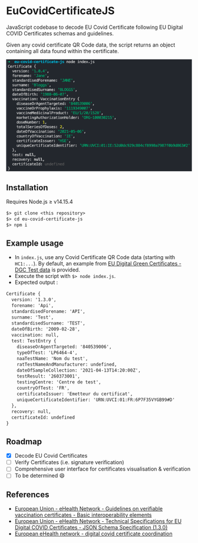# EuCovidCertificateJS

JavaScript codebase to decode EU Covid Certificate following EU Digital COVID Certificates schemas and guidelines.

Given any covid certificate QR Code data, the script returns an object containing all data found within the certificate.


![Output example](https://github.com/borisflesch/eu-covid-certificate-js/blob/main/screenshots/output-example.png?raw=true "Output example")

## Installation

Requires Node.js ≥ v14.15.4

```
$> git clone <this repository>
$> cd eu-covid-certificate-js
$> npm i
```

## Example usage

- In `index.js`, use any Covid Certificate QR Code data (starting with `HC1:...`). By default, an example from [EU Digital Green Certificates - DGC Test data](https://github.com/eu-digital-green-certificates/dgc-testdata) is provided.
- Execute the script with `$> node index.js`.
- Expected output :
```
Certificate {
  version: '1.3.0',
  forename: 'Api',
  standardisedForename: 'API',
  surname: 'Test',
  standardisedSurname: 'TEST',
  dateOfBirth: '2009-02-28',
  vaccination: null,
  test: TestEntry {
    diseaseOrAgentTargeted: '840539006',
    typeOfTest: 'LP6464-4',
    naaTestName: 'Nom du test',
    ratTestNameAndManufacturer: undefined,
    dateOfSampleCollection: '2021-04-13T14:20:00Z',
    testResult: '260373001',
    testingCentre: 'Centre de test',
    countryOfTest: 'FR',
    certificateIssuer: 'Emetteur du certificat',
    uniqueCertificateIdentifier: 'URN:UVCI:01:FR:6P7F35VYGB99#D'
  },
  recovery: null,
  certificateId: undefined
}
```

## Roadmap

- [x] Decode EU Covid Certificates
- [ ] Verify Certificates (i.e. signature verification)
- [ ] Comprehensive user interface for certificates visualisation & verification
- [ ] To be determined 😄

## References

- [European Union - eHealth Network - Guidelines on verifiable vaccination certificates - Basic interoperability elements](https://ec.europa.eu/health/sites/default/files/ehealth/docs/vaccination-proof_interoperability-guidelines_en.pdf)
- [European Union - eHealth Network - Technical Specifications for EU Digital COVID Certificates - JSON Schema Specification (1.3.0)](https://ec.europa.eu/health/sites/default/files/ehealth/docs/covid-certificate_json_specification_en.pdf)
- [European eHealth network - digital covid certificate coordination](https://github.com/ehn-dcc-development)